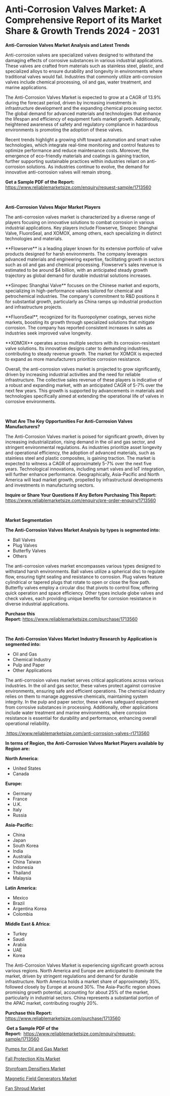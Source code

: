 <p><h1>Anti-Corrosion Valves Market: A Comprehensive Report of its Market Share & Growth Trends 2024 - 2031</h1></p><p><strong>Anti-Corrosion Valves Market Analysis and Latest Trends</strong></p>
<p><p>Anti-corrosion valves are specialized valves designed to withstand the damaging effects of corrosive substances in various industrial applications. These valves are crafted from materials such as stainless steel, plastic, and specialized alloys to ensure durability and longevity in environments where traditional valves would fail. Industries that commonly utilize anti-corrosion valves include chemical processing, oil and gas, water treatment, and marine applications.</p><p>The Anti-Corrosion Valves Market is expected to grow at a CAGR of 13.9% during the forecast period, driven by increasing investments in infrastructure development and the expanding chemical processing sector. The global demand for advanced materials and technologies that enhance the lifespan and efficiency of equipment fuels market growth. Additionally, heightened awareness of safety and regulatory compliance in hazardous environments is promoting the adoption of these valves.</p><p>Recent trends highlight a growing shift toward automation and smart valve technologies, which integrate real-time monitoring and control features to optimize performance and reduce maintenance costs. Moreover, the emergence of eco-friendly materials and coatings is gaining traction, further supporting sustainable practices within industries reliant on anti-corrosion solutions. As industries continue to evolve, the demand for innovative anti-corrosion valves will remain strong.</p></p>
<p><strong>Get a Sample PDF of the Report:&nbsp;</strong> <a href="https://www.reliablemarketsize.com/enquiry/request-sample/1713560?utm_campaign=1326&utm_medium=2&utm_source=Github&utm_content=ia&utm_term=22102024&utm_id=anti-corrosion-valves">https://www.reliablemarketsize.com/enquiry/request-sample/1713560</a></p>
<p>&nbsp;</p>
<p><strong>Anti-Corrosion Valves Major Market Players</strong></p>
<p><p>The anti-corrosion valves market is characterized by a diverse range of players focusing on innovative solutions to combat corrosion in various industrial applications. Key players include Flowserve, Sinopec Shanghai Valve, FluoroSeal, and XOMOX, among others, each specializing in distinct technologies and materials.</p><p>**Flowserve** is a leading player known for its extensive portfolio of valve products designed for harsh environments. The company leverages advanced materials and engineering expertise, facilitating growth in sectors such as oil and gas and chemical processing. Flowserve's sales revenue is estimated to be around $4 billion, with an anticipated steady growth trajectory as global demand for durable industrial solutions increases.</p><p>**Sinopec Shanghai Valve** focuses on the Chinese market and exports, specializing in high-performance valves tailored for chemical and petrochemical industries. The company's commitment to R&D positions it for substantial growth, particularly as China ramps up industrial production and infrastructure projects.</p><p>**FluoroSeal**, recognized for its fluoropolymer coatings, serves niche markets, boosting its growth through specialized solutions that mitigate corrosion. The company has reported consistent increases in sales as industries seek improved valve longevity.</p><p>**XOMOX** operates across multiple sectors with its corrosion-resistant valve solutions. Its innovative designs cater to demanding industries, contributing to steady revenue growth. The market for XOMOX is expected to expand as more manufacturers prioritize corrosion resistance.</p><p>Overall, the anti-corrosion valves market is projected to grow significantly, driven by increasing industrial activities and the need for reliable infrastructure. The collective sales revenue of these players is indicative of a robust and expanding market, with an anticipated CAGR of 5-7% over the next few years. This growth is supported by advancements in materials and technologies specifically aimed at extending the operational life of valves in corrosive environments.</p></p>
<p>&nbsp;</p>
<p><strong>What Are The Key Opportunities For Anti-Corrosion Valves Manufacturers?</strong></p>
<p><p>The Anti-Corrosion Valves market is poised for significant growth, driven by increasing industrialization, rising demand in the oil and gas sector, and stringent environmental regulations. As industries prioritize asset longevity and operational efficiency, the adoption of advanced materials, such as stainless steel and plastic composites, is gaining traction. The market is expected to witness a CAGR of approximately 5-7% over the next five years. Technological innovations, including smart valves and IoT integration, will further enhance performance. Geographically, Asia-Pacific and North America will lead market growth, propelled by infrastructural developments and investments in manufacturing sectors.</p></p>
<p><strong>Inquire or Share Your Questions If Any Before Purchasing This Report:</strong> <a href="https://www.reliablemarketsize.com/enquiry/pre-order-enquiry/1713560?utm_campaign=1326&utm_medium=2&utm_source=Github&utm_content=ia&utm_term=22102024&utm_id=anti-corrosion-valves">https://www.reliablemarketsize.com/enquiry/pre-order-enquiry/1713560</a></p>
<p>&nbsp;</p>
<p><strong>Market Segmentation</strong></p>
<p><strong>The Anti-Corrosion Valves Market Analysis by types is segmented into:</strong></p>
<p><ul><li>Ball Valves</li><li>Plug Valves</li><li>Butterfly Valves</li><li>Others</li></ul></p>
<p><p>The anti-corrosion valves market encompasses various types designed to withstand harsh environments. Ball valves utilize a spherical disc to regulate flow, ensuring tight sealing and resistance to corrosion. Plug valves feature cylindrical or tapered plugs that rotate to open or close the flow path. Butterfly valves employ a circular disc that pivots to control flow, offering quick operation and space efficiency. Other types include globe valves and check valves, each providing unique benefits for corrosion resistance in diverse industrial applications.</p></p>
<p><strong>Purchase this Report:&nbsp;</strong><a href="https://www.reliablemarketsize.com/purchase/1713560?utm_campaign=1326&utm_medium=2&utm_source=Github&utm_content=ia&utm_term=22102024&utm_id=anti-corrosion-valves">https://www.reliablemarketsize.com/purchase/1713560</a></p>
<p>&nbsp;</p>
<p><strong>The Anti-Corrosion Valves Market Industry Research by Application is segmented into:</strong></p>
<p><ul><li>Oil and Gas</li><li>Chemical Industry</li><li>Pulp and Paper</li><li>Other Applications</li></ul></p>
<p><p>The anti-corrosion valves market serves critical applications across various industries. In the oil and gas sector, these valves protect against corrosive environments, ensuring safe and efficient operations. The chemical industry relies on them to manage aggressive chemicals, maintaining system integrity. In the pulp and paper sector, these valves safeguard equipment from corrosive substances in processing. Additionally, other applications include water treatment and marine environments, where corrosion resistance is essential for durability and performance, enhancing overall operational reliability.</p></p>
<p><a href="https://www.reliablemarketsize.com/anti-corrosion-valves-r1713560?utm_campaign=1326&utm_medium=2&utm_source=Github&utm_content=ia&utm_term=22102024&utm_id=anti-corrosion-valves">&nbsp;https://www.reliablemarketsize.com/anti-corrosion-valves-r1713560</a></p>
<p><strong>In terms of Region, the Anti-Corrosion Valves Market Players available by Region are:</strong></p>
<p>
    <p> <strong> North America: </strong>
        <ul>
            <li>United States</li>
            <li>Canada</li>
        </ul>
        </p> 
    <p> <strong> Europe: </strong>
        <ul>
            <li>Germany</li>
            <li>France</li>
            <li>U.K.</li>
            <li>Italy</li>
            <li>Russia</li>
        </ul>
        </p> 
    <p> <strong> Asia-Pacific: </strong>
        <ul>
            <li>China</li>
            <li>Japan</li>
            <li>South Korea</li>
            <li>India</li>
            <li>Australia</li>
            <li>China Taiwan</li>
            <li>Indonesia</li>
            <li>Thailand</li>
            <li>Malaysia</li>
        </ul>
        </p> 
    <p> <strong> Latin America: </strong>
        <ul>
            <li>Mexico</li>
            <li>Brazil</li>
            <li>Argentina Korea</li>
            <li>Colombia</li>
        </ul>
        </p> 
    <p> <strong> Middle East & Africa: </strong>
        <ul>
            <li>Turkey</li>
            <li>Saudi</li>
            <li>Arabia</li>
            <li>UAE</li>
            <li>Korea</li>
        </ul>
    </p>
    </p>
<p><p>The Anti-Corrosion Valves Market is experiencing significant growth across various regions. North America and Europe are anticipated to dominate the market, driven by stringent regulations and demand for durable infrastructure. North America holds a market share of approximately 35%, followed closely by Europe at around 30%. The Asia-Pacific region shows promising growth potential, accounting for about 25% of the market, particularly in industrial sectors. China represents a substantial portion of the APAC market, contributing roughly 20%.</p></p>
<p><strong>Purchase this Report: </strong><a href="https://www.reliablemarketsize.com/purchase/1713560?utm_campaign=1326&utm_medium=2&utm_source=Github&utm_content=ia&utm_term=22102024&utm_id=anti-corrosion-valves">https://www.reliablemarketsize.com/purchase/1713560</a></p>
<p>&nbsp;<strong>Get a Sample PDF of the Report:&nbsp;&nbsp;</strong><a href="https://www.reliablemarketsize.com/enquiry/request-sample/1713560?utm_campaign=1326&utm_medium=2&utm_source=Github&utm_content=ia&utm_term=22102024&utm_id=anti-corrosion-valves">https://www.reliablemarketsize.com/enquiry/request-sample/1713560</a></p>
<p><strong></strong></p>
<p><p><a href="https://github.com/ashepherd82/Market-Research-Report-List-6/blob/main/pumps-for-oil-and-gas-market.md?utm_campaign=1326&utm_medium=2&utm_source=Github&utm_content=ia&utm_term=22102024&utm_id=anti-corrosion-valves">Pumps for Oil and Gas Market</a></p><p><a href="https://www.linkedin.com/pulse/market-dynamics-future-trends-global-fall-protection-ohm9c?utm_campaign=1326&utm_medium=2&utm_source=Github&utm_content=ia&utm_term=22102024&utm_id=anti-corrosion-valves">Fall Protection Kits Market</a></p><p><a href="https://issuu.com/reportprime-2/docs/styrofoam-densifiers-market-size-20_e305ddf52ad1b9?utm_campaign=1326&utm_medium=2&utm_source=Github&utm_content=ia&utm_term=22102024&utm_id=anti-corrosion-valves">Styrofoam Densifiers Market</a></p><p><a href="https://issuu.com/reportprime-2/docs/magnetic-field-generators-market-si_a336e01e2dccfd?utm_campaign=1326&utm_medium=2&utm_source=Github&utm_content=ia&utm_term=22102024&utm_id=anti-corrosion-valves">Magnetic Field Generators Market</a></p><p><a href="https://www.linkedin.com/pulse/fan-shroud-market-global-regional-analysis-focus-optec?utm_campaign=1326&utm_medium=2&utm_source=Github&utm_content=ia&utm_term=22102024&utm_id=anti-corrosion-valves">Fan Shroud Market</a></p></p>